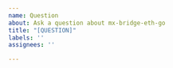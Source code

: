 ```yaml
---
name: Question
about: Ask a question about mx-bridge-eth-go
title: "[QUESTION]"
labels: ''
assignees: ''

---
```


<!--
Add here the question you want to ask. For a more immediate response, please use our validator's telegram page: https://t.me/MultiversXValidators
-->
